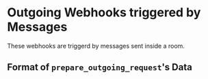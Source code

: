 # Outgoing Webhooks triggered by Messages

These webhooks are triggerd by messages sent inside a room.

## Format of `prepare_outgoing_request`'s Data